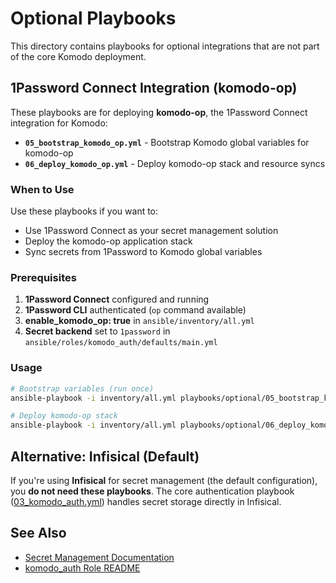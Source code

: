 # Optional Playbooks

This directory contains playbooks for optional integrations that are not part of the core Komodo deployment.

## 1Password Connect Integration (komodo-op)

These playbooks are for deploying **komodo-op**, the 1Password Connect integration for Komodo:

- **`05_bootstrap_komodo_op.yml`** - Bootstrap Komodo global variables for komodo-op
- **`06_deploy_komodo_op.yml`** - Deploy komodo-op stack and resource syncs

### When to Use

Use these playbooks if you want to:
- Use 1Password Connect as your secret management solution
- Deploy the komodo-op application stack
- Sync secrets from 1Password to Komodo global variables

### Prerequisites

1. **1Password Connect** configured and running
2. **1Password CLI** authenticated (`op` command available)
3. **enable_komodo_op: true** in `ansible/inventory/all.yml`
4. **Secret backend** set to `1password` in `ansible/roles/komodo_auth/defaults/main.yml`

### Usage

```bash
# Bootstrap variables (run once)
ansible-playbook -i inventory/all.yml playbooks/optional/05_bootstrap_komodo_op.yml

# Deploy komodo-op stack
ansible-playbook -i inventory/all.yml playbooks/optional/06_deploy_komodo_op.yml
```

## Alternative: Infisical (Default)

If you're using **Infisical** for secret management (the default configuration), you **do not need these playbooks**. The core authentication playbook ([03_komodo_auth.yml](../03_komodo_auth.yml)) handles secret storage directly in Infisical.

## See Also

- [Secret Management Documentation](../../../docs/secret-management.md)
- [komodo_auth Role README](../../roles/komodo_auth/README.md)
